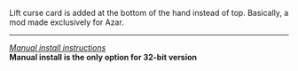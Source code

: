 
Lift curse card is added at the bottom of the hand instead of top. Basically, a mod made exclusively for Azar.

---
[*Manual install instructions*](https://github.com/Neoshrimp/ChronoArk-gameplay-plugins#installation)  
**Manual install is the only option for 32-bit version**
